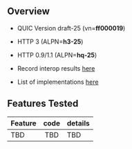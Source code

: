 ## Overview

* QUIC Version draft-25 (vn=**ff000019**)

* HTTP 3 (ALPN=**h3-25**)

* HTTP 0.9/1.1 (ALPN=**hq-25**)

* Record interop results [here](https://docs.google.com/spreadsheets/d/1Ygbit9UySHLMBT8FNgIIqRt2PVo1J9HLJ-yIpfjE374)

* List of implementations [here](https://github.com/quicwg/base-drafts/wiki/Implementations)

## Features Tested

|Feature | code | details  |
|--------------------|:---:|------------------------|
|TBD | TBD | TBD |
